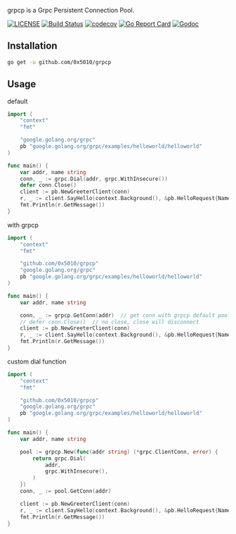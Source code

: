 grpcp is a Grpc Persistent Connection Pool.

[![LICENSE](https://img.shields.io/badge/license-MIT-orange.svg)](LICENSE)
[![Build Status](https://travis-ci.org/0x5010/grpcp.png?branch=master)](https://travis-ci.org/0x5010/grpcp)
[![codecov](https://codecov.io/gh/0x5010/grpcp/branch/master/graph/badge.svg)](https://codecov.io/gh/0x5010/grpcp/)
[![Go Report Card](https://goreportcard.com/badge/github.com/0x5010/grpcp)](https://goreportcard.com/report/github.com/0x5010/grpcp)
[![Godoc](http://img.shields.io/badge/go-documentation-blue.svg?style=flat-square)](https://godoc.org/github.com/0x5010/grpcp)

Installation
-----------

```bash
go get -u github.com/0x5010/grpcp
```

Usage
-----------

default

```go
import (
    "context"
    "fmt"

    "google.golang.org/grpc"
    pb "google.golang.org/grpc/examples/helloworld/helloworld"
)

func main() {
    var addr, name string
    conn, _ := grpc.Dial(addr, grpc.WithInsecure())
    defer conn.Close()
    client := pb.NewGreeterClient(conn)
    r, _ := client.SayHello(context.Background(), &pb.HelloRequest{Name: name})
    fmt.Println(r.GetMessage())
}
```

with grpcp

```go
import (
    "context"
    "fmt"

    "github.com/0x5010/grpcp"
    "google.golang.org/grpc"
    pb "google.golang.org/grpc/examples/helloworld/helloworld"
)

func main() {
    var addr, name string

    conn, _ := grpcp.GetConn(addr)  // get conn with grpcp default pool
    // defer conn.Close()  // no close, close will disconnect
    client := pb.NewGreeterClient(conn)
    r, _ := client.SayHello(context.Background(), &pb.HelloRequest{Name: name})
    fmt.Println(r.GetMessage())
}
```

custom dial function

```go
import (
    "context"
    "fmt"

    "github.com/0x5010/grpcp"
    "google.golang.org/grpc"
    pb "google.golang.org/grpc/examples/helloworld/helloworld"
)

func main() {
    var addr, name string

    pool := grpcp.New(func(addr string) (*grpc.ClientConn, error) {
        return grpc.Dial(
            addr,
            grpc.WithInsecure(),
        )
    })
    conn, _ := pool.GetConn(addr)

    client := pb.NewGreeterClient(conn)
    r, _ := client.SayHello(context.Background(), &pb.HelloRequest{Name: name})
    fmt.Println(r.GetMessage())
}
```
